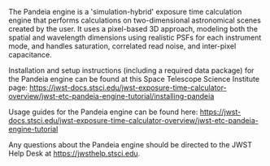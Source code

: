 The Pandeia engine is a 'simulation-hybrid' exposure time calculation engine that performs calculations on two-dimensional astronomical scenes created by the user. It uses a pixel-based 3D approach, modeling both the spatial and wavelength dimensions using realistic PSFs for each instrument mode, and handles saturation, correlated read noise, and inter-pixel capacitance.

Installation and setup instructions (including a required data package) for the Pandeia engine can be found at this Space Telescope Science Institute page: https://jwst-docs.stsci.edu/jwst-exposure-time-calculator-overview/jwst-etc-pandeia-engine-tutorial/installing-pandeia

Usage guides for the Pandeia engine can be found here: https://jwst-docs.stsci.edu/jwst-exposure-time-calculator-overview/jwst-etc-pandeia-engine-tutorial

Any questions about the Pandeia engine should be directed to the JWST Help Desk at https://jwsthelp.stsci.edu.
